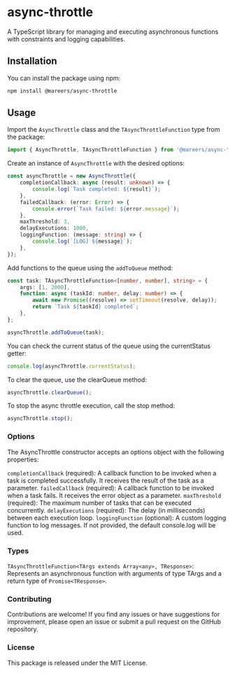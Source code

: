 # async-throttle

A TypeScript library for managing and executing asynchronous functions with constraints and logging capabilities.

## Installation

You can install the package using npm:

```bash
npm install @mareers/async-throttle
```

## Usage

Import the `AsyncThrottle` class and the `TAsyncThrottleFunction` type from the package:

```typescript
import { AsyncThrottle, TAsyncThrottleFunction } from '@mareers/async-throttle';
```

Create an instance of `AsyncThrottle` with the desired options:

```typescript
const asyncThrottle = new AsyncThrottle({
    completionCallback: async (result: unknown) => {
        console.log(`Task completed: ${result}`);
    },
    failedCallback: (error: Error) => {
        console.error(`Task failed: ${error.message}`);
    },
    maxThreshold: 3,
    delayExecutions: 1000,
    loggingFunction: (message: string) => {
        console.log(`[LOG] ${message}`);
    },
});
```

Add functions to the queue using the `addToQueue` method:

```typescript
const task: TAsyncThrottleFunction<[number, number], string> = {
    args: [1, 2000],
    function: async (taskId: number, delay: number) => {
        await new Promise((resolve) => setTimeout(resolve, delay));
        return `Task ${taskId} completed`;
    },
};

asyncThrottle.addToQueue(task);
```

You can check the current status of the queue using the currentStatus getter:

```typescript
console.log(asyncThrottle.currentStatus);
```

To clear the queue, use the clearQueue method:

```typescript
asyncThrottle.clearQueue();
```

To stop the async throttle execution, call the stop method:

```typescript
asyncThrottle.stop();
```

### Options

The AsyncThrottle constructor accepts an options object with the following properties:

`completionCallback` (required): A callback function to be invoked when a task is completed successfully. It receives the result of the task as a parameter.
`failedCallback` (required): A callback function to be invoked when a task fails. It receives the error object as a parameter.
`maxThreshold` (required): The maximum number of tasks that can be executed concurrently.
`delayExecutions` (required): The delay (in milliseconds) between each execution loop.
`loggingFunction` (optional): A custom logging function to log messages. If not provided, the default console.log will be used.

### Types

`TAsyncThrottleFunction<TArgs extends Array<any>, TResponse>`: Represents an asynchronous function with arguments of type TArgs and a return type of `Promise<TResponse>`.

### Contributing

Contributions are welcome! If you find any issues or have suggestions for improvement, please open an issue or submit a pull request on the GitHub repository.

### License

This package is released under the MIT License.
